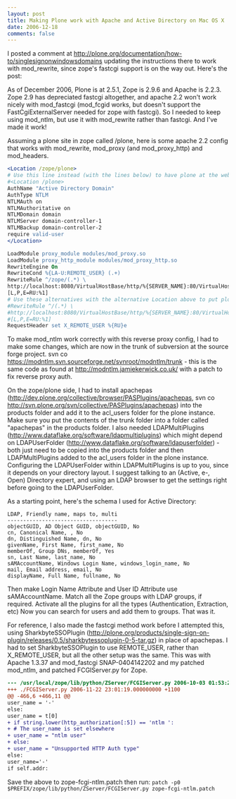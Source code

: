 ```yaml
---
layout: post
title: Making Plone work with Apache and Active Directory on Mac OS X
date: 2006-12-18
comments: false
---
```


I posted a comment at http://plone.org/documentation/how-to/singlesignonwindowsdomains updating the instructions there to work with mod_rewrite, since zope's fastcgi support is on the way out. Here's the post:

As of December 2006, Plone is at 2.5.1, Zope is 2.9.6 and Apache is 2.2.3. Zope 2.9 has depreciated fastcgi altogether, and apache 2.2 won't work nicely with mod_fastcgi (mod_fcgid works, but doesn't support the FastCgiExternalServer needed for zope with fastcgi). So I needed to keep using mod_ntlm, but use it with mod_rewrite rather than fastcgi. And I've made it work!

Assuming a plone site in zope called /plone, here is some apache 2.2 config that works with mod_rewrite, mod_proxy (and mod_proxy_http) and mod_headers.

```apache
<Location /zope/plone>
# Use this line instead (with the lines below) to have plone at the web site root.
#<Location /plone>
AuthName "Active Directory Domain"
AuthType NTLM
NTLMAuth on
NTLMAuthoritative on
NTLMDomain domain
NTLMServer domain-controller-1
NTLMBackup domain-controller-2
require valid-user
</Location>

LoadModule proxy_module modules/mod_proxy.so
LoadModule proxy_http_module modules/mod_proxy_http.so
RewriteEngine On
RewriteCond %{LA-U:REMOTE_USER} (.+)
RewriteRule ^/zope/(.*) \
http://localhost:8080/VirtualHostBase/http/%{SERVER_NAME}:80/VirtualHostRoot/_vh_zope/$1 \
[L,P,E=RU:%1]
# Use these alternatives with the alternative Location above to put plone at the root.
#RewriteRule ^/(.*) \
#http://localhost:8080/VirtualHostBase/http/%{SERVER_NAME}:80/VirtualHostRoot/$1 \
#[L,P,E=RU:%1]
RequestHeader set X_REMOTE_USER %{RU}e
```

To make mod_ntlm work correctly with this reverse proxy config, I had to make some changes, which are now in the trunk of subversion at the source forge project. svn co https://modntlm.svn.sourceforge.net/svnroot/modntlm/trunk - this is the same code as found at http://modntlm.jamiekerwick.co.uk/ with a patch to fix reverse proxy auth.

On the zope/plone side, I had to install apachepas (http://dev.plone.org/collective/browser/PASPlugins/apachepas, svn co http://svn.plone.org/svn/collective/PASPlugins/apachepas) into the products folder and add it to the acl_users folder for the plone instance. Make sure you put the contents of the trunk folder into a folder called "apachepas" in the products folder. I also needed LDAPMultiPlugins (http://www.dataflake.org/software/ldapmultiplugins) which might depend on LDAPUserFolder (http://www.dataflake.org/software/ldapuserfolder) - both just need to be copied into the products folder and then LDAPMultiPlugins added to the acl_users folder in the plone instance. Configuring the LDAPUserFolder within LDAPMultiPlugins is up to you, since it depends on your directory layout. I suggest talking to an (Active, e-, Open) Directory expert, and using an LDAP browser to get the settings right before going to the LDAPUserFolder.

As a starting point, here's the schema I used for Active Directory:

```
LDAP, Friendly name, maps to, multi
-----------------------------------
objectGUID, AD Object GUID, objectGUID, No
cn, Canonical Name, , No
dn, Distinguished Name, dn, No
givenName, First Name, first_name, No
memberOf, Group DNs, memberOf, Yes
sn, Last Name, last_name, No
sAMAccountName, Windows Login Name, windows_login_name, No
mail, Email address, email, No
displayName, Full Name, fullname, No
```

Then make Login Name Attribute and User ID Attribute use sAMAccountName.
Match all the Zope groups with LDAP groups, if required.
Activate all the plugins for all the types (Authentication, Extraction, etc)
Now you can search for users and add them to groups.
That was it.



For reference, I also made the fastcgi method work before I attempted this, using SharkbyteSSOPlugin (http://plone.org/products/single-sign-on-plugin/releases/0.5/sharkbytessoplugin-0-5-tar.gz) in place of apachepas. I had to set SharkbyteSSOPlugin to use REMOTE_USER, rather than X_REMOTE_USER, but all the other setup was the same. This was with Apache 1.3.37 and mod_fastcgi SNAP-0404142202 and my patched mod_ntlm, and patched FCGIServer.py for Zope.

```patch
--- /usr/local/zope/lib/python/ZServer/FCGIServer.py 2006-10-03 01:53:27.000000000 +1000
+++ ./FCGIServer.py 2006-11-22 23:01:19.000000000 +1100
@@ -466,6 +466,11 @@
user_name = '-'
else:
user_name = t[0]
+ if string.lower(http_authorization[:5]) == 'ntlm ':
+ # The user_name is set elsewhere
+ user_name = "ntlm user"
+ else:
+ user_name = "Unsupported HTTP Auth type"
else:
user_name='-'
if self.addr:
```

Save the above to zope-fcgi-ntlm.patch then run:
`patch -p0 $PREFIX/zope/lib/python/ZServer/FCGIServer.py zope-fcgi-ntlm.patch`
